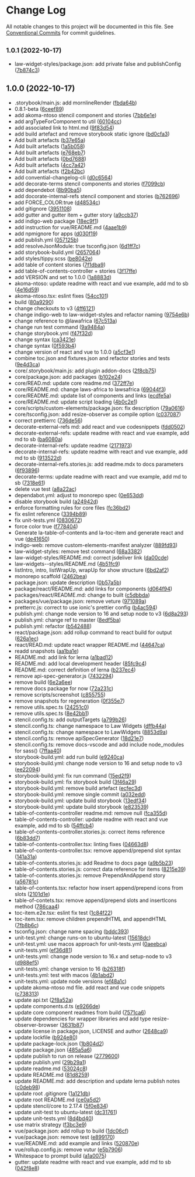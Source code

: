 # Change Log

All notable changes to this project will be documented in this file.
See [Conventional Commits](https://conventionalcommits.org) for commit guidelines.

## <small>1.0.1 (2022-10-17)</small>

* law-widget-styles/package.json: add private false and publishConfig ([7b874c3](https://github.com/laws-africa/la-web-components/commit/7b874c3))





## 1.0.0 (2022-10-17)

* .storybook/main.js: add mornlineRender ([fbda64b](https://github.com/laws-africa/la-web-components/commit/fbda64b))
* 0.8.1-beta ([6ceef89](https://github.com/laws-africa/la-web-components/commit/6ceef89))
* add akoma-ntoso stencil component and stories ([7bb6e1e](https://github.com/laws-africa/la-web-components/commit/7bb6e1e))
* add argTypeForComponent to util ([60104cc](https://github.com/laws-africa/la-web-components/commit/60104cc))
* add associated link to html.md ([9f83d54](https://github.com/laws-africa/la-web-components/commit/9f83d54))
* add build artefact and remove storybook static ignore ([bd0cfa3](https://github.com/laws-africa/la-web-components/commit/bd0cfa3))
* Add built artefacts ([b37e65a](https://github.com/laws-africa/la-web-components/commit/b37e65a))
* Add built artefacts ([1a5b058](https://github.com/laws-africa/la-web-components/commit/1a5b058))
* Add built artefacts ([e768eb7](https://github.com/laws-africa/la-web-components/commit/e768eb7))
* Add built artefacts ([0bd7688](https://github.com/laws-africa/la-web-components/commit/0bd7688))
* Add built artefacts ([4cc7a42](https://github.com/laws-africa/la-web-components/commit/4cc7a42))
* Add built artefacts ([f2b42bc](https://github.com/laws-africa/la-web-components/commit/f2b42bc))
* add convential-changelog-cli ([d0c6564](https://github.com/laws-africa/la-web-components/commit/d0c6564))
* add decorate-terms stencil components and stories ([f7099cb](https://github.com/laws-africa/la-web-components/commit/f7099cb))
* add dependebot ([8b90ba5](https://github.com/laws-africa/la-web-components/commit/8b90ba5))
* add docorate-internal-refs stencil component and stories ([b762696](https://github.com/laws-africa/la-web-components/commit/b762696))
* add FORCE_COLOR:true ([d48534c](https://github.com/laws-africa/la-web-components/commit/d48534c))
* add gitignore ([3951108](https://github.com/laws-africa/la-web-components/commit/3951108))
* add gutter and gutter item + gutter story ([a9ccb37](https://github.com/laws-africa/la-web-components/commit/a9ccb37))
* add indigo-web package ([18ec9f1](https://github.com/laws-africa/la-web-components/commit/18ec9f1))
* add instruction for vue/README.md ([4aae1b9](https://github.com/laws-africa/la-web-components/commit/4aae1b9))
* add npmignore for apps ([d030f19](https://github.com/laws-africa/la-web-components/commit/d030f19))
* add publish.yml ([057125b](https://github.com/laws-africa/la-web-components/commit/057125b))
* add resolveJsonModule: true  tsconfig.json ([6d1ff7c](https://github.com/laws-africa/la-web-components/commit/6d1ff7c))
* add storybook-build.yml ([2657064](https://github.com/laws-africa/la-web-components/commit/2657064))
* add styles/tippy.scss ([be8042e](https://github.com/laws-africa/la-web-components/commit/be8042e))
* add table of content stories ([7f1dba9](https://github.com/laws-africa/la-web-components/commit/7f1dba9))
* add table-of-contents-controller + stories ([3f17ffe](https://github.com/laws-africa/la-web-components/commit/3f17ffe))
* add VERSION and set to 1.0.0 ([1a8883d](https://github.com/laws-africa/la-web-components/commit/1a8883d))
* akoma-ntoso: update readme with react and vue example, add  md to sb ([4e16d59](https://github.com/laws-africa/la-web-components/commit/4e16d59))
* akoma-ntoso.tsx: eslint fixes ([54cc101](https://github.com/laws-africa/la-web-components/commit/54cc101))
* build ([80a9290](https://github.com/laws-africa/la-web-components/commit/80a9290))
* change checkouts to v3 ([4ff6121](https://github.com/laws-africa/la-web-components/commit/4ff6121))
* change indigo-web to law-widget-styles and refactor naming ([9754e6b](https://github.com/laws-africa/la-web-components/commit/9754e6b))
* change reference to @lawafrica ([67c513a](https://github.com/laws-africa/la-web-components/commit/67c513a))
* change run test command ([9a9484a](https://github.com/laws-africa/la-web-components/commit/9a9484a))
* change storybook.yml ([f47f32d](https://github.com/laws-africa/la-web-components/commit/f47f32d))
* change syntax ([ca3421e](https://github.com/laws-africa/la-web-components/commit/ca3421e))
* change syntax ([0f593b4](https://github.com/laws-africa/la-web-components/commit/0f593b4))
* change version of react and vue to 1.0.0 ([a5cf3e1](https://github.com/laws-africa/la-web-components/commit/a5cf3e1))
* combine toc.json and fixtures.json and refactor stories and tests ([9e4d3ca](https://github.com/laws-africa/la-web-components/commit/9e4d3ca))
* core/.storybook/main.js: add plugin addon-docs ([2f8cb75](https://github.com/laws-africa/la-web-components/commit/2f8cb75))
* core/package.json: add packages ([b102e24](https://github.com/laws-africa/la-web-components/commit/b102e24))
* core/READ.md: update core readme.md ([372ff7e](https://github.com/laws-africa/la-web-components/commit/372ff7e))
* core/README.md: change laws-africa to lawsafrica ([69044f3](https://github.com/laws-africa/la-web-components/commit/69044f3))
* core/README.md: update list of components and links ([ecdfe5a](https://github.com/laws-africa/la-web-components/commit/ecdfe5a))
* core/README.md: update script loading ([4b0c2e1](https://github.com/laws-africa/la-web-components/commit/4b0c2e1))
* core/scripts/custom-elements/package.json: fix description ([79a0616](https://github.com/laws-africa/la-web-components/commit/79a0616))
* core/tsconfig.json: add resize-observer as compile option ([c037087](https://github.com/laws-africa/la-web-components/commit/c037087))
* correct prettierrc ([736de56](https://github.com/laws-africa/la-web-components/commit/736de56))
* decorate-external-refs md: add react and vue codesnippets ([fdd0502](https://github.com/laws-africa/la-web-components/commit/fdd0502))
* decorate-external-refs: update readme with react and vue example, add  md to sb ([ba6080a](https://github.com/laws-africa/la-web-components/commit/ba6080a))
* decorate-internal-refs: update readme ([2171973](https://github.com/laws-africa/la-web-components/commit/2171973))
* decorate-internal-refs: update readme with react and vue example, add  md to sb ([913522d](https://github.com/laws-africa/la-web-components/commit/913522d))
* decorate-internal-refs.stories.js: add readme.mdx to docs parameters ([6f93896](https://github.com/laws-africa/la-web-components/commit/6f93896))
* decorate-terms: update readme with react and vue example, add  md to sb ([7318e61](https://github.com/laws-africa/la-web-components/commit/7318e61))
* delete vue test ([a8a22ac](https://github.com/laws-africa/la-web-components/commit/a8a22ac))
* dependabot.yml: adjust to monorepo spec ([0e653dd](https://github.com/laws-africa/la-web-components/commit/0e653dd))
* disable storybook build ([a24942d](https://github.com/laws-africa/la-web-components/commit/a24942d))
* enforce formatting rules for core files ([fc36bd2](https://github.com/laws-africa/la-web-components/commit/fc36bd2))
* fix eslint reference ([3394b89](https://github.com/laws-africa/la-web-components/commit/3394b89))
* fix unit-tests.yml ([0830672](https://github.com/laws-africa/la-web-components/commit/0830672))
* force color true ([f778404](https://github.com/laws-africa/la-web-components/commit/f778404))
* Generate la-table-of-contents and la-toc-item and generate react and vue ([de41650](https://github.com/laws-africa/la-web-components/commit/de41650))
* indigo-web: remove custom-elements-manifest analyzer ([889fd93](https://github.com/laws-africa/la-web-components/commit/889fd93))
* law-widget-styles: remove test command ([68a3382](https://github.com/laws-africa/la-web-components/commit/68a3382))
* law-widget-styles/README.md: correct jsdeliver link ([da00cde](https://github.com/laws-africa/la-web-components/commit/da00cde))
* law-widgets--styles/README.md ([4b51fc9](https://github.com/laws-africa/la-web-components/commit/4b51fc9))
* listIntro, intro, listWrapUp, wrapUp for show structure ([6bd2af2](https://github.com/laws-africa/la-web-components/commit/6bd2af2))
* monorepo scaffold ([2462bea](https://github.com/laws-africa/la-web-components/commit/2462bea))
* package.json: update description ([0b57a5b](https://github.com/laws-africa/la-web-components/commit/0b57a5b))
* package/react/README.md: add links for components ([d064f94](https://github.com/laws-africa/la-web-components/commit/d064f94))
* packages/react/README.md: change to built ([c5dbbda](https://github.com/laws-africa/la-web-components/commit/c5dbbda))
* packages/vue/package.json: remove veture ([971089a](https://github.com/laws-africa/la-web-components/commit/971089a))
* pretterrc.js: correct to use ionic's prettier config ([b4ac594](https://github.com/laws-africa/la-web-components/commit/b4ac594))
* publish.yml: change node version to 16 and setup node to v3 ([6d8a293](https://github.com/laws-africa/la-web-components/commit/6d8a293))
* publish.yml: change ref to master ([8edf5ba](https://github.com/laws-africa/la-web-components/commit/8edf5ba))
* publish.yml: refactor ([b542488](https://github.com/laws-africa/la-web-components/commit/b542488))
* react/package.json: add rollup command to react build for output ([626a1ec](https://github.com/laws-africa/la-web-components/commit/626a1ec))
* react/READ.md: update react wrapper README.md ([44647ca](https://github.com/laws-africa/la-web-components/commit/44647ca))
* readd snapshots ([aa1ba1e](https://github.com/laws-africa/la-web-components/commit/aa1ba1e))
* README.md: add link for lerna ([a1bad12](https://github.com/laws-africa/la-web-components/commit/a1bad12))
* README.md: add local development header ([85fc9c4](https://github.com/laws-africa/la-web-components/commit/85fc9c4))
* README.md: correct definition of lerna ([b237ec4](https://github.com/laws-africa/la-web-components/commit/b237ec4))
* remove api-spec-generator.js ([7432294](https://github.com/laws-africa/la-web-components/commit/7432294))
* remove build ([6e2a6ee](https://github.com/laws-africa/la-web-components/commit/6e2a6ee))
* remove docs package for now ([72a231c](https://github.com/laws-africa/la-web-components/commit/72a231c))
* remove scripts/screenshot ([c855755](https://github.com/laws-africa/la-web-components/commit/c855755))
* remove snapshots for regeneration ([0f355e7](https://github.com/laws-africa/la-web-components/commit/0f355e7))
* remove utils.spec.ts ([24251c0](https://github.com/laws-africa/la-web-components/commit/24251c0))
* remove utils.spec.ts ([8e42bb1](https://github.com/laws-africa/la-web-components/commit/8e42bb1))
* stencil.config.ts: add outputTargets ([a799b26](https://github.com/laws-africa/la-web-components/commit/a799b26))
* stencil.config.ts: change namespace to Law Widgets ([dffb44a](https://github.com/laws-africa/la-web-components/commit/dffb44a))
* stencil.config.ts: change namespace to LawWidgets ([8853d9a](https://github.com/laws-africa/la-web-components/commit/8853d9a))
* stencil.config.ts: remove apiSpecGenerator ([18d21e7](https://github.com/laws-africa/la-web-components/commit/18d21e7))
* stencil.config.ts: remove docs-vscode and add include node_modules for sass() ([7ffaa40](https://github.com/laws-africa/la-web-components/commit/7ffaa40))
* storybook-build.yml: add run build ([e9240ca](https://github.com/laws-africa/la-web-components/commit/e9240ca))
* storybook-build.yml: change node version to 16 and setup node to v3 ([ee22094](https://github.com/laws-africa/la-web-components/commit/ee22094))
* storybook-build.yml: fix run command ([15ed2f9](https://github.com/laws-africa/la-web-components/commit/15ed2f9))
* storybook-build.yml: fix storybook build ([3f46a29](https://github.com/laws-africa/la-web-components/commit/3f46a29))
* storybook-build.yml: remove build artefact ([ecfec3d](https://github.com/laws-africa/la-web-components/commit/ecfec3d))
* storybook-build.yml: remove single commit ([a032edd](https://github.com/laws-africa/la-web-components/commit/a032edd))
* storybook-build.yml: update build storybook ([13edf34](https://github.com/laws-africa/la-web-components/commit/13edf34))
* storybook-build.yml: update build storybook ([e823539](https://github.com/laws-africa/la-web-components/commit/e823539))
* table-of-contents-controller readme.md: remove null ([fca355d](https://github.com/laws-africa/la-web-components/commit/fca355d))
* table-of-contents-controller: update readme with react and vue example, add  md to sb ([54ffcb4](https://github.com/laws-africa/la-web-components/commit/54ffcb4))
* table-of-contents-controller.stories.js: correct items reference ([6b83dd7](https://github.com/laws-africa/la-web-components/commit/6b83dd7))
* table-of-contents-controller.tsx: linting fixes ([04663d8](https://github.com/laws-africa/la-web-components/commit/04663d8))
* table-of-contents-controller.tsx: remove append/prepend slot syntax ([141a31a](https://github.com/laws-africa/la-web-components/commit/141a31a))
* table-of-contents.stories.js: add Readme to docs page ([a9b5b23](https://github.com/laws-africa/la-web-components/commit/a9b5b23))
* table-of-contents.stories.js: correct data reference for items ([8215e39](https://github.com/laws-africa/la-web-components/commit/8215e39))
* table-of-contents.stories.js: remove PrependAndAppend story ([a56781c](https://github.com/laws-africa/la-web-components/commit/a56781c))
* table-of-contents.tsx: refactor how insert append/prepend icons from slots ([2101d1e](https://github.com/laws-africa/la-web-components/commit/2101d1e))
* table-of-contets.tsx: remove append/prepend slots and insertIcons method ([786caa4](https://github.com/laws-africa/la-web-components/commit/786caa4))
* toc-item.e2e.tsx: eslint fix test ([1c84f22](https://github.com/laws-africa/la-web-components/commit/1c84f22))
* toc-item.tsx: remove children prependHTML and appendHTML ([7fb8b6c](https://github.com/laws-africa/la-web-components/commit/7fb8b6c))
* tsconfig.json: change name spacing ([bddc393](https://github.com/laws-africa/la-web-components/commit/bddc393))
* unit-test.yml: change runs-on to ubuntu-latest ([15618dc](https://github.com/laws-africa/la-web-components/commit/15618dc))
* unit-test.yml: use macos approach for unit-tests.yml ([0aeebca](https://github.com/laws-africa/la-web-components/commit/0aeebca))
* unit-tests.yml ([ef36d81](https://github.com/laws-africa/la-web-components/commit/ef36d81))
* unit-tests.yml: change node version to 16.x and setup-node to v3 ([d988ef5](https://github.com/laws-africa/la-web-components/commit/d988ef5))
* unit-tests.yml: change version to 16 ([b26318f](https://github.com/laws-africa/la-web-components/commit/b26318f))
* unit-tests.yml: test with macos ([4b1abd2](https://github.com/laws-africa/la-web-components/commit/4b1abd2))
* unit-tests.yml: update node versions ([ef48a1c](https://github.com/laws-africa/la-web-components/commit/ef48a1c))
* update akoma-ntoso md file. add react and vue code snippets ([c738313](https://github.com/laws-africa/la-web-components/commit/c738313))
* update api.txt ([2f8a52a](https://github.com/laws-africa/la-web-components/commit/2f8a52a))
* update components.d.ts ([e9266de](https://github.com/laws-africa/la-web-components/commit/e9266de))
* update core component readmes from build ([7571ca6](https://github.com/laws-africa/la-web-components/commit/7571ca6))
* update dependencies for wrapper libraries and add type resize-observer-browser ([3631b87](https://github.com/laws-africa/la-web-components/commit/3631b87))
* update license in package.json, LICENSE and author ([2648ca9](https://github.com/laws-africa/la-web-components/commit/2648ca9))
* update lockfile ([b924e80](https://github.com/laws-africa/la-web-components/commit/b924e80))
* update package-lock.json ([1b804d2](https://github.com/laws-africa/la-web-components/commit/1b804d2))
* update package.json ([485a5a6](https://github.com/laws-africa/la-web-components/commit/485a5a6))
* update publish to run on release ([2779600](https://github.com/laws-africa/la-web-components/commit/2779600))
* update publish.yml ([29b29a1](https://github.com/laws-africa/la-web-components/commit/29b29a1))
* update readme.md ([53024c8](https://github.com/laws-africa/la-web-components/commit/53024c8))
* update README.md ([81d8259](https://github.com/laws-africa/la-web-components/commit/81d8259))
* update README.md: add description and update lerna publish notes ([c0deb98](https://github.com/laws-africa/la-web-components/commit/c0deb98))
* update root .gitignore ([1a121db](https://github.com/laws-africa/la-web-components/commit/1a121db))
* update root README.md ([ce0a5d2](https://github.com/laws-africa/la-web-components/commit/ce0a5d2))
* update stencil/core to 2.17.4 ([5f0e834](https://github.com/laws-africa/la-web-components/commit/5f0e834))
* update unit-test to ubuntu-latest ([dc31761](https://github.com/laws-africa/la-web-components/commit/dc31761))
* update unit-tests.yml ([8d4bd40](https://github.com/laws-africa/la-web-components/commit/8d4bd40))
* use matrix strategy ([f3bc3e9](https://github.com/laws-africa/la-web-components/commit/f3bc3e9))
* vue/package.json: add rollup to build ([1dc06cf](https://github.com/laws-africa/la-web-components/commit/1dc06cf))
* vue/package.json: remove test ([e899170](https://github.com/laws-africa/la-web-components/commit/e899170))
* vue/README.md: add example and links ([520870e](https://github.com/laws-africa/la-web-components/commit/520870e))
* vue/rollup.config.js: remove vutur ([e5b7906](https://github.com/laws-africa/la-web-components/commit/e5b7906))
* Whitespace to prompt build ([a1a0075](https://github.com/laws-africa/la-web-components/commit/a1a0075))
* gutter: update readme with react and vue example, add  md to sb ([042f8e8](https://github.com/laws-africa/la-web-components/commit/042f8e8))
